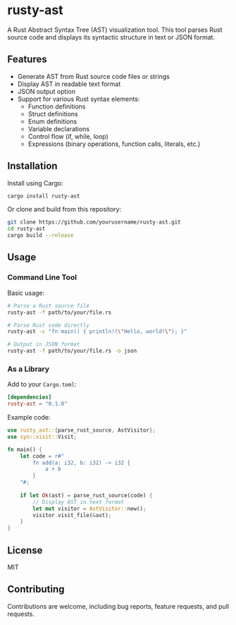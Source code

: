 # rusty-ast

A Rust Abstract Syntax Tree (AST) visualization tool. This tool parses Rust source code and displays its syntactic structure in text or JSON format.

## Features

- Generate AST from Rust source code files or strings
- Display AST in readable text format
- JSON output option
- Support for various Rust syntax elements:
  - Function definitions
  - Struct definitions
  - Enum definitions
  - Variable declarations
  - Control flow (if, while, loop)
  - Expressions (binary operations, function calls, literals, etc.)

## Installation

Install using Cargo:

```bash
cargo install rusty-ast
```

Or clone and build from this repository:

```bash
git clone https://github.com/yourusername/rusty-ast.git
cd rusty-ast
cargo build --release
```

## Usage

### Command Line Tool

Basic usage:

```bash
# Parse a Rust source file
rusty-ast -f path/to/your/file.rs

# Parse Rust code directly
rusty-ast -c "fn main() { println!(\"Hello, world!\"); }"

# Output in JSON format
rusty-ast -f path/to/your/file.rs -o json

```

### As a Library

Add to your `Cargo.toml`:

```toml
[dependencies]
rusty-ast = "0.1.0"
```

Example code:

```rust
use rusty_ast::{parse_rust_source, AstVisitor};
use syn::visit::Visit;

fn main() {
    let code = r#"
        fn add(a: i32, b: i32) -> i32 {
            a + b
        }
    "#;
    
    if let Ok(ast) = parse_rust_source(code) {
        // Display AST in text format
        let mut visitor = AstVisitor::new();
        visitor.visit_file(&ast);
    }
}
```

## License

MIT

## Contributing

Contributions are welcome, including bug reports, feature requests, and pull requests.

